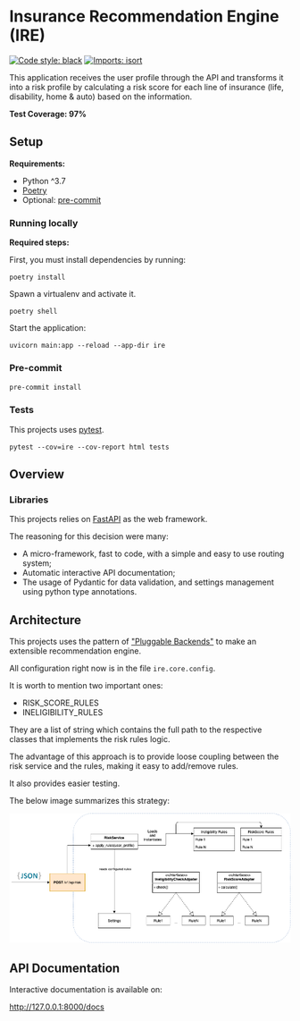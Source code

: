 # Insurance Recommendation Engine (IRE)

[![Code style: black](https://img.shields.io/badge/code%20style-black-000000.svg)](https://github.com/psf/black)
[![Imports: isort](https://img.shields.io/badge/%20imports-isort-%231674b1?style=flat&labelColor=ef8336)](https://pycqa.github.io/isort/)

This application receives the user profile through the API and transforms it into a risk profile by calculating a risk score for each line of insurance (life, disability, home & auto) based on the information.

**Test Coverage: 97%**

## Setup

**Requirements:**

- Python ^3.7
- [Poetry](https://python-poetry.org/)
- Optional: [pre-commit](https://pre-commit.com/)

### Running locally

**Required steps:**

First, you must install dependencies by running:

```
poetry install
```

Spawn a virtualenv and activate it.

```
poetry shell
```

Start the application:

```
uvicorn main:app --reload --app-dir ire
```

### Pre-commit

```
pre-commit install
```

### Tests

This projects uses [pytest](https://docs.pytest.org/en/stable/).

```
pytest --cov=ire --cov-report html tests
```

## Overview

### Libraries

This projects relies on [FastAPI](https://fastapi.tiangolo.com/) as the web framework.

The reasoning for this decision were many:

- A micro-framework, fast to code, with a simple and easy to use routing system;
- Automatic interactive API documentation;
- The usage of Pydantic for data validation, and settings management using python type annotations.

## Architecture

This projects uses the pattern of ["Pluggable Backends"](http://charlesleifer.com/blog/django-patterns-pluggable-backends/) to make an extensible recommendation engine.

All configuration right now is in the file `ire.core.config`.

It is worth to mention two important ones:

- RISK_SCORE_RULES
- INELIGIBILITY_RULES

They are a list of string which contains the full path to the respective classes that implements the risk rules logic.

The advantage of this approach is to provide loose coupling between the risk service and the rules, making it easy to add/remove rules.

It also provides easier testing.

The below image summarizes this strategy:

![](images/architecture.png)

## API Documentation

Interactive documentation is available on:

http://127.0.0.1:8000/docs
